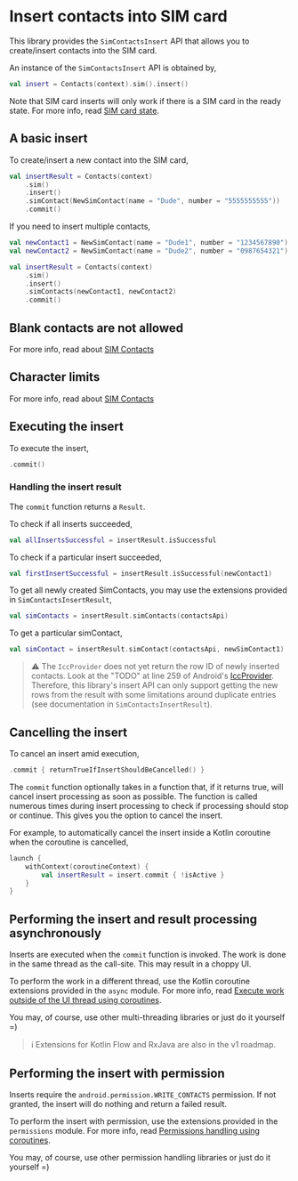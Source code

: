 # Insert contacts into SIM card

This library provides the `SimContactsInsert` API that allows you to create/insert contacts into
the SIM card.

An instance of the `SimContactsInsert` API is obtained by,

```kotlin
val insert = Contacts(context).sim().insert()
```

Note that SIM card inserts will only work if there is a SIM card in the ready state. For more info,
read [SIM card state](./../sim/about-sim-contacts.md#sim-card-state).

## A basic insert

To create/insert a new contact into the SIM card,

```kotlin
val insertResult = Contacts(context)
    .sim()
    .insert()
    .simContact(NewSimContact(name = "Dude", number = "5555555555"))
    .commit()
```

If you need to insert multiple contacts,

```kotlin
val newContact1 = NewSimContact(name = "Dude1", number = "1234567890")
val newContact2 = NewSimContact(name = "Dude2", number = "0987654321")

val insertResult = Contacts(context)
    .sim()
    .insert()
    .simContacts(newContact1, newContact2)
    .commit()
```

## Blank contacts are not allowed

For more info, read about [SIM Contacts](./../sim/about-sim-contacts.md#blanks-are-not-allowed)

## Character limits

For more info, read about [SIM Contacts](./../sim/about-sim-contacts.md#character-limits)

## Executing the insert

To execute the insert,

```kotlin
.commit()
```

### Handling the insert result

The `commit` function returns a `Result`.

To check if all inserts succeeded,

```kotlin
val allInsertsSuccessful = insertResult.isSuccessful
```

To check if a particular insert succeeded,

```kotlin
val firstInsertSuccessful = insertResult.isSuccessful(newContact1)
```

To get all newly created SimContacts, you may use the extensions provided in `SimContactsInsertResult`,

```kotlin
val simContacts = insertResult.simContacts(contactsApi)
```

To get a particular simContact,

```kotlin
val simContact = insertResult.simContact(contactsApi, newSimContact1)
```

> ⚠️ The `IccProvider` does not yet return the row ID of newly inserted contacts. Look at the "TODO"
> at line 259 of Android's [IccProvider](https://android.googlesource.com/platform/frameworks/opt/telephony/+/51302ef/src/java/com/android/internal/telephony/IccProvider.java#259).
> Therefore, this library's insert API can only support getting the new rows from the result with some
> limitations around duplicate entries (see documentation in `SimContactsInsertResult`).

## Cancelling the insert

To cancel an insert amid execution,

```kotlin
.commit { returnTrueIfInsertShouldBeCancelled() }
```

The `commit` function optionally takes in a function that, if it returns true, will cancel insert
processing as soon as possible. The function is called numerous times during insert processing to
check if processing should stop or continue. This gives you the option to cancel the insert.

For example, to automatically cancel the insert inside a Kotlin coroutine when the coroutine is cancelled,

```kotlin
launch {
    withContext(coroutineContext) {
        val insertResult = insert.commit { !isActive }
    }
}
```

## Performing the insert and result processing asynchronously

Inserts are executed when the `commit` function is invoked. The work is done in the same thread as
the call-site. This may result in a choppy UI.

To perform the work in a different thread, use the Kotlin coroutine extensions provided in
the `async` module. For more info,
read [Execute work outside of the UI thread using coroutines](./../async/async-execution-coroutines.md).

You may, of course, use other multi-threading libraries or just do it yourself =)

> ℹ️ Extensions for Kotlin Flow and RxJava are also in the v1 roadmap.

## Performing the insert with permission

Inserts require the `android.permission.WRITE_CONTACTS` permission. If not granted, the insert will
do nothing and return a failed result.

To perform the insert with permission, use the extensions provided in the `permissions` module.
For more info, read [Permissions handling using coroutines](./../permissions/permissions-handling-coroutines.md).

You may, of course, use other permission handling libraries or just do it yourself =)